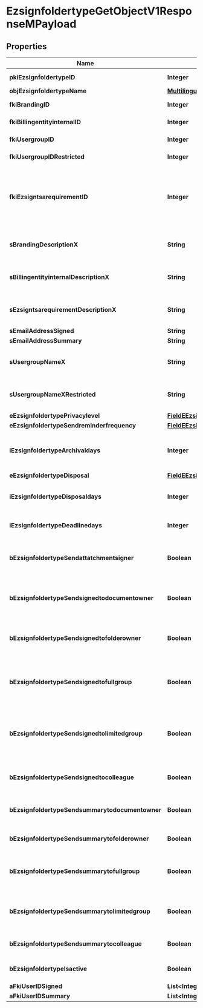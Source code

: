 

# EzsignfoldertypeGetObjectV1ResponseMPayload

## Properties

Name | Type | Description | Notes
------------ | ------------- | ------------- | -------------
**pkiEzsignfoldertypeID** | **Integer** | The unique ID of the Ezsignfoldertype. | 
**objEzsignfoldertypeName** | [**MultilingualEzsignfoldertypeName**](MultilingualEzsignfoldertypeName.md) |  | 
**fkiBrandingID** | **Integer** | The unique ID of the Branding | 
**fkiBillingentityinternalID** | **Integer** | The unique ID of the Billingentityinternal. |  [optional]
**fkiUsergroupID** | **Integer** | The unique ID of the Usergroup |  [optional]
**fkiUsergroupIDRestricted** | **Integer** | The unique ID of the Usergroup |  [optional]
**fkiEzsigntsarequirementID** | **Integer** | The unique ID of the Ezsigntsarequirement.  Determine if a Time Stamping Authority should add a timestamp on each of the signature. Valid values:  |Value|Description| |-|-| |1|No. TSA Timestamping will requested. This will make all signatures a lot faster since no round-trip to the TSA server will be required. Timestamping will be made using eZsign server&#39;s time.| |2|Best effort. Timestamping from a Time Stamping Authority will be requested but is not mandatory. In the very improbable case it cannot be completed, the timestamping will be made using eZsign server&#39;s time. **Additional fee applies**| |3|Mandatory. Timestamping from a Time Stamping Authority will be requested and is mandatory. In the very improbable case it cannot be completed, the signature will fail and the user will be asked to retry. **Additional fee applies**| |  [optional]
**sBrandingDescriptionX** | **String** | The Description of the Branding in the language of the requester | 
**sBillingentityinternalDescriptionX** | **String** | The description of the Billingentityinternal in the language of the requester |  [optional]
**sEzsigntsarequirementDescriptionX** | **String** | The description of the Ezsigntsarequirement in the language of the requester |  [optional]
**sEmailAddressSigned** | **String** | The email address. |  [optional]
**sEmailAddressSummary** | **String** | The email address. |  [optional]
**sUsergroupNameX** | **String** | The Name of the Usergroup in the language of the requester |  [optional]
**sUsergroupNameXRestricted** | **String** | The Name of the Usergroup in the language of the requester |  [optional]
**eEzsignfoldertypePrivacylevel** | [**FieldEEzsignfoldertypePrivacylevel**](FieldEEzsignfoldertypePrivacylevel.md) |  | 
**eEzsignfoldertypeSendreminderfrequency** | [**FieldEEzsignfoldertypeSendreminderfrequency**](FieldEEzsignfoldertypeSendreminderfrequency.md) |  |  [optional]
**iEzsignfoldertypeArchivaldays** | **Integer** | The number of days before the archival of Ezsignfolders created using this Ezsignfoldertype | 
**eEzsignfoldertypeDisposal** | [**FieldEEzsignfoldertypeDisposal**](FieldEEzsignfoldertypeDisposal.md) |  | 
**iEzsignfoldertypeDisposaldays** | **Integer** | The number of days after the archival before the disposal of the Ezsignfolder |  [optional]
**iEzsignfoldertypeDeadlinedays** | **Integer** | The number of days to get all Ezsignsignatures | 
**bEzsignfoldertypeSendattatchmentsigner** | **Boolean** | Whether we send the Ezsigndocument and the proof as attachment in the email | 
**bEzsignfoldertypeSendsignedtodocumentowner** | **Boolean** | Whether we send the signed Ezsigndocument to the Ezsigndocument&#39;s owner | 
**bEzsignfoldertypeSendsignedtofolderowner** | **Boolean** | Whether we send the signed Ezsigndocument to the Ezsignfolder&#39;s owner | 
**bEzsignfoldertypeSendsignedtofullgroup** | **Boolean** | Whether we send the signed Ezsigndocument to the Usergroup that has acces to all Ezsignfolders |  [optional]
**bEzsignfoldertypeSendsignedtolimitedgroup** | **Boolean** | Whether we send the signed Ezsigndocument to the Usergroup that has acces to only their own Ezsignfolders |  [optional]
**bEzsignfoldertypeSendsignedtocolleague** | **Boolean** | Whether we send the signed Ezsigndocument to the colleagues | 
**bEzsignfoldertypeSendsummarytodocumentowner** | **Boolean** | Whether we send the summary to the Ezsigndocument&#39;s owner | 
**bEzsignfoldertypeSendsummarytofolderowner** | **Boolean** | Whether we send the summary to the Ezsignfolder&#39;s owner | 
**bEzsignfoldertypeSendsummarytofullgroup** | **Boolean** | Whether we send the summary to the Usergroup that has acces to all Ezsignfolders |  [optional]
**bEzsignfoldertypeSendsummarytolimitedgroup** | **Boolean** | Whether we send the summary to the Usergroup that has acces to only their own Ezsignfolders |  [optional]
**bEzsignfoldertypeSendsummarytocolleague** | **Boolean** | Whether we send the summary to the colleagues | 
**bEzsignfoldertypeIsactive** | **Boolean** | Whether the Ezsignfoldertype is active or not | 
**aFkiUserIDSigned** | **List&lt;Integer&gt;** |  |  [optional]
**aFkiUserIDSummary** | **List&lt;Integer&gt;** |  |  [optional]




